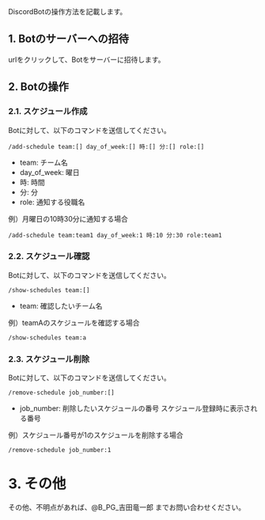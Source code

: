 DiscordBotの操作方法を記載します。

## 1. Botのサーバーへの招待
urlをクリックして、Botをサーバーに招待します。

## 2. Botの操作
### 2.1. スケジュール作成
Botに対して、以下のコマンドを送信してください。
```
/add-schedule team:[] day_of_week:[] 時:[] 分:[] role:[]
```
- team: チーム名
- day_of_week: 曜日
- 時: 時間
- 分: 分
- role: 通知する役職名

例）月曜日の10時30分に通知する場合
```
/add-schedule team:team1 day_of_week:1 時:10 分:30 role:team1
```
### 2.2. スケジュール確認
Botに対して、以下のコマンドを送信してください。
```
/show-schedules team:[]
```
- team: 確認したいチーム名

例）teamAのスケジュールを確認する場合
```
/show-schedules team:a
```
### 2.3. スケジュール削除
Botに対して、以下のコマンドを送信してください。
```
/remove-schedule job_number:[]
```
- job_number: 削除したいスケジュールの番号 スケジュール登録時に表示される番号

例）スケジュール番号が1のスケジュールを削除する場合
```
/remove-schedule job_number:1
```

# 3. その他
その他、不明点があれば、@B_PG_吉田竜一郎 までお問い合わせください。